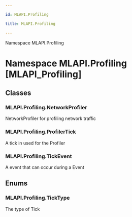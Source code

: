 ```yaml
---

id: MLAPI.Profiling

title: MLAPI.Profiling

---
```


Namespace MLAPI.Profiling

# Namespace MLAPI.Profiling [MLAPI_Profiling]

<div class="markdown level0 summary" markdown="1">

</div>

<div class="markdown level0 conceptual" markdown="1">

</div>

<div class="markdown level0 remarks" markdown="1">

</div>

## Classes

### MLAPI.Profiling.NetworkProfiler

<div class="section" markdown="1">

NetworkProfiler for profiling network traffic

</div>

### MLAPI.Profiling.ProfilerTick

<div class="section" markdown="1">

A tick in used for the Profiler

</div>

### MLAPI.Profiling.TickEvent

<div class="section" markdown="1">

A event that can occur during a Event

</div>

## Enums

### MLAPI.Profiling.TickType

<div class="section" markdown="1">

The type of Tick

</div>

